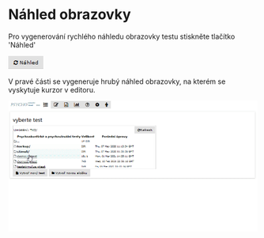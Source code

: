 # Náhled obrazovky

Pro vygenerování rychlého náhledu obrazovky testu stiskněte tlačítko 'Náhled' 

![](../.gitbook/assets/image%20%282%29.png)

V pravé části se vygeneruje hrubý náhled obrazovky, na kterém se vyskytuje kurzor v editoru.

![](../.gitbook/assets/7wxj02hjxb.gif)

